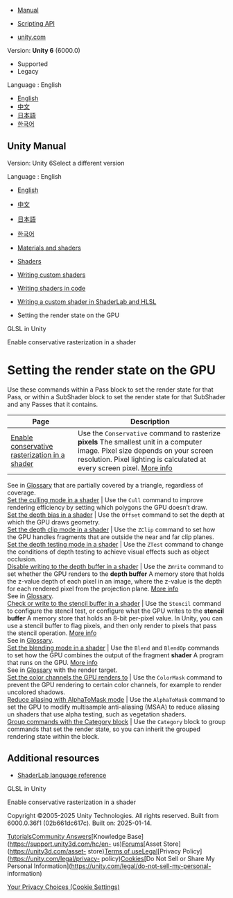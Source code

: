 [](https://docs.unity3d.com)

  * [Manual](../Manual/index.html)
  * [Scripting API](../ScriptReference/index.html)

  * [unity.com](https://unity.com/)

Version: **Unity 6** (6000.0)

  * Supported
  * Legacy

Language : English

  * [English](/Manual/writing-shader-render-state-commands.html)
  * [中文](/cn/current/Manual/writing-shader-render-state-commands.html)
  * [日本語](/ja/current/Manual/writing-shader-render-state-commands.html)
  * [한국어](/kr/current/Manual/writing-shader-render-state-commands.html)

[](https://docs.unity3d.com)

## Unity Manual

Version: Unity 6Select a different version

Language : English

  * [English](/Manual/writing-shader-render-state-commands.html)
  * [中文](/cn/current/Manual/writing-shader-render-state-commands.html)
  * [日本語](/ja/current/Manual/writing-shader-render-state-commands.html)
  * [한국어](/kr/current/Manual/writing-shader-render-state-commands.html)

  * [Materials and shaders](materials-and-shaders.html)
  * [Shaders](Shaders.html)
  * [Writing custom shaders](writing-custom-shaders.html)
  * [Writing shaders in code](shader-writing.html)
  * [Writing a custom shader in ShaderLab and HLSL](SL-landing.html)
  * Setting the render state on the GPU

[](SL-GLSLShaderPrograms.html)

GLSL in Unity

[](writing-shader-conservative-rasterization.html)

Enable conservative rasterization in a shader

# Setting the render state on the GPU

Use these commands within a Pass block to set the render state for that Pass,
or within a SubShader block to set the render state for that SubShader and any
Passes that it contains.

**Page** | **Description**  
---|---  
[Enable conservative rasterization in a shader](writing-shader-conservative-rasterization.html) | Use the `Conservative` command to rasterize **pixels** The smallest unit in a computer image. Pixel size depends on your screen resolution. Pixel lighting is calculated at every screen pixel. [More info](ShadowPerformance.html)  
See in [Glossary](Glossary.html#pixel) that are partially covered by a
triangle, regardless of coverage.  
[Set the culling mode in a shader](set-culling-mode.html) | Use the `Cull` command to improve rendering efficiency by setting which polygons the GPU doesn’t draw.  
[Set the depth bias in a shader](writing-shader-set-depth-bias.html) | Use the `Offset` command to set the depth at which the GPU draws geometry.  
[Set the depth clip mode in a shader](writing-shader-set-zclip.html) | Use the `ZClip` command to set how the GPU handles fragments that are outside the near and far clip planes.  
[Set the depth testing mode in a shader](writing-shader-set-ztest.html) | Use the `ZTest` command to change the conditions of depth testing to achieve visual effects such as object occlusion.  
[Disable writing to the depth buffer in a shader](writing-shader-set-zwrite.html) | Use the `ZWrite` command to set whether the GPU renders to the **depth buffer** A memory store that holds the z-value depth of each pixel in an image, where the z-value is the depth for each rendered pixel from the projection plane. [More info](class-RenderTexture.html)  
See in [Glossary](Glossary.html#depthbuffer).  
[Check or write to the stencil buffer in a shader](writing-shader-set-stencil.html) | Use the `Stencil` command to configure the stencil test, or configure what the GPU writes to the **stencil buffer** A memory store that holds an 8-bit per-pixel value. In Unity, you can use a stencil buffer to flag pixels, and then only render to pixels that pass the stencil operation. [More info](class-RenderTexture.html)  
See in [Glossary](Glossary.html#stencilbuffer).  
[Set the blending mode in a shader](writing-shader-blending-modes.html) | Use the `Blend` and `BlendOp` commands to set how the GPU combines the output of the fragment **shader** A program that runs on the GPU. [More info](Shaders.html)  
See in [Glossary](Glossary.html#Shader) with the render target.  
[Set the color channels the GPU renders to](writing-shader-color-mask.html) | Use the `ColorMask` command to prevent the GPU rendering to certain color channels, for example to render uncolored shadows.  
[Reduce aliasing with AlphaToMask mode](writing-shader-alpha-to-mask.html) | Use the `AlphaToMask` command to set the GPU to modify multisample anti-aliasing (MSAA) to reduce aliasing un shaders that use alpha testing, such as vegetation shaders.  
[Group commands with the Category block](SL-Other.html) | Use the `Category` block to group commands that set the render state, so you can inherit the grouped rendering state within the block.  
  
## Additional resources

  * [ShaderLab language reference](SL-Reference.html)

[](SL-GLSLShaderPrograms.html)

GLSL in Unity

[](writing-shader-conservative-rasterization.html)

Enable conservative rasterization in a shader

Copyright ©2005-2025 Unity Technologies. All rights reserved. Built from
6000.0.36f1 (02b661dc617c). Built on: 2025-01-14.

[Tutorials](https://learn.unity.com/)[Community
Answers](https://answers.unity3d.com)[Knowledge
Base](https://support.unity3d.com/hc/en-
us)[Forums](https://forum.unity3d.com)[Asset Store](https://unity3d.com/asset-
store)[Terms of
use](https://docs.unity3d.com/Manual/TermsOfUse.html)[Legal](https://unity.com/legal)[Privacy
Policy](https://unity.com/legal/privacy-
policy)[Cookies](https://unity.com/legal/cookie-policy)[Do Not Sell or Share
My Personal Information](https://unity.com/legal/do-not-sell-my-personal-
information)

[Your Privacy Choices (Cookie Settings)](javascript:void\(0\);)


